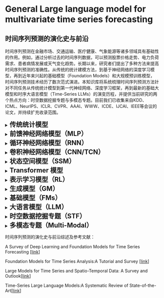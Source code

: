 # General Large language model for multivariate time series forecasting

## 时间序列预测的演化史与前沿
时间序列预测在金融市场、交通运输、医疗健康、气象能源等诸多领域具有基础性的作用。例如，通过分析过去的时间序列数据，可以预测股票价格走势、电力负荷需求、患者病情发展或天气变化趋势。长期以来，研究者们提出了多种方法来提高时间序列预测的准确性。从传统的统计建模方法，到基于神经网络的深度学习模型，再到近年来兴起的基础模型（Foundation Models）和大规模预训练模型，时间序列预测技术经历了数次范式演进。本知识库将系统梳理时间序列预测方法针对不同任务从传统统计模型到第一代神经网络、深度学习框架，再到最新的基础大模型和时序大语言模型（Time-Series LLMs）的演变历程，并提供当前研究的两个热点方向：时空数据挖掘专题与多模态专题。目前我们已收集来自KDD、ICML、NeurIPS、ICLR、CVPR、AAAI、WWW、ICDE、IJCAI、IEEE等会议的论文，并持续扩充收录范围。

<details><summary><h2 style="display: inline;"> 传统统计模型 </h2></summary>
传统统计模型主要依赖于统计模型和信号处理方法。这类方法注重利用时间序列的统计规律和结构特点，通过捕捉序列的自相关和季节周期性模式，能够在许多单变量或多变量预测场景下取得稳健的结果。典型的方法包括：季节-趋势分解（将序列分解为趋势、季节和残差成分）、滑动平均和指数平滑（如霍尔特-温特斯三重指数平滑）用于平滑和短期预测、以及各种自回归模型，例如VAR（向量自回归模型），ARIMA（自回归积分滑动平均模型）及其扩展形式SARIMA（季节性ARIMA）等。

预测与分类任务（Forecasting or Classification）
Date|Method|Type|Conference/Journal|Paper Title and Paper Interpretation|Code
-----|----|-----|-----|-----|-----

异常检测任务（Anomaly Detection）
Date|Method|Type|Conference/Journal|Paper Title and Paper Interpretation|Code
-----|----|-----|-----|-----|-----

时序插值与修复任务（Imputation/Recovery）
Date|Method|Type|Conference/Journal|Paper Title and Paper Interpretation|Code
-----|----|-----|-----|-----|-----

</details>

<details><summary><h2 style="display: inline;"> 前馈神经网络模型（MLP） </h2></summary>

预测与分类任务（Forecasting or Classification）
Date|Method|Type|Conference/Journal|Paper Title and Paper Interpretation|Code
-----|----|-----|-----|-----|-----

异常检测任务（Anomaly Detection）
Date|Method|Type|Conference/Journal|Paper Title and Paper Interpretation|Code
-----|----|-----|-----|-----|-----

时序插值与修复任务（Imputation/Recovery）
Date|Method|Type|Conference/Journal|Paper Title and Paper Interpretation|Code
-----|----|-----|-----|-----|-----

</details>

<details><summary><h2 style="display: inline;"> 循环神经网络模型（RNN）</h2></summary>
循环神经网络模型（RNN）通过隐藏状态的循环连接，可以将历史信息编码到隐藏状态中，从而在任意长的序列上累积记忆。典型的方法包括：长短期记忆网络（LSTM）和门控循环单元（GRU）等。

预测与分类任务（Forecasting or Classification）
Date|Method|Type|Conference/Journal|Paper Title and Paper Interpretation|Code
-----|----|-----|-----|-----|-----

异常检测任务（Anomaly Detection）
Date|Method|Type|Conference/Journal|Paper Title and Paper Interpretation|Code
-----|----|-----|-----|-----|-----

时序插值与修复任务（Imputation/Recovery）
Date|Method|Type|Conference/Journal|Paper Title and Paper Interpretation|Code
-----|----|-----|-----|-----|-----

</details>

<details><summary><h2 style="display: inline;"> 卷积神经网络模型（CNN/TCN） </h2></summary>
卷积神经网络模型（CNN/TCN）同样被用于时间序列建模。传统CNN通过滑动卷积核可以提取序列中的局部模式，一定程度上捕获短期依赖关系。而时间卷积网络（TCN）在CNN基础上引入因果卷积（保证卷积时刻不窥视未来信息）和扩张卷积（Dilated CNN，可扩展感受野以覆盖较长历史）以及残差连接，从而能够在无递归的情况下建模长期依赖。典型的方法包括：卷积神经网络（CNN）、时间卷积网络（TCN）等。

预测与分类任务（Forecasting or Classification）
Date|Method|Type|Conference/Journal|Paper Title and Paper Interpretation|Code
-----|----|-----|-----|-----|-----

异常检测任务（Anomaly Detection）
Date|Method|Type|Conference/Journal|Paper Title and Paper Interpretation|Code
-----|----|-----|-----|-----|-----

时序插值与修复任务（Imputation/Recovery）
Date|Method|Type|Conference/Journal|Paper Title and Paper Interpretation|Code
-----|----|-----|-----|-----|-----

</details>

<details><summary><h2 style="display: inline;"> 状态空间模型（SSM） </h2></summary>

预测与分类任务（Forecasting or Classification）
Date|Method|Type|Conference/Journal|Paper Title and Paper Interpretation|Code
-----|----|-----|-----|-----|-----

异常检测任务（Anomaly Detection）
Date|Method|Type|Conference/Journal|Paper Title and Paper Interpretation|Code
-----|----|-----|-----|-----|-----

时序插值与修复任务（Imputation/Recovery）
Date|Method|Type|Conference/Journal|Paper Title and Paper Interpretation|Code
-----|----|-----|-----|-----|-----

</details>

<details><summary><h2 style="display: inline;"> Transformer 模型 </h2></summary>
Transformer模型是一种完全基于注意力而摒弃循环结构的Seq2Seq架构。Transformer由多个编码和解码层堆叠而成，每一层主要包含自注意力（Self-Attention）和前馈网络两部分，并通过残差连接和归一化保证稳定训练。典型的方法包括：Informer、FEDformer、Autoformer等等

预测与分类任务（Forecasting or Classification）
Date|Method|Type|Conference/Journal|Paper Title and Paper Interpretation|Code
-----|----|-----|-----|-----|-----

异常检测任务（Anomaly Detection）
Date|Method|Type|Conference/Journal|Paper Title and Paper Interpretation|Code
-----|----|-----|-----|-----|-----

时序插值与修复任务（Imputation/Recovery）
Date|Method|Type|Conference/Journal|Paper Title and Paper Interpretation|Code
-----|----|-----|-----|-----|-----

</details>

<details><summary><h2 style="display: inline;"> 表示学习模型（RL） </h2></summary>

预测与分类任务（Forecasting or Classification）
Date|Method|Type|Conference/Journal|Paper Title and Paper Interpretation|Code
-----|----|-----|-----|-----|-----

异常检测任务（Anomaly Detection）
Date|Method|Type|Conference/Journal|Paper Title and Paper Interpretation|Code
-----|----|-----|-----|-----|-----

时序插值与修复任务（Imputation/Recovery）
Date|Method|Type|Conference/Journal|Paper Title and Paper Interpretation|Code
-----|----|-----|-----|-----|-----

</details>

<details><summary><h2 style="display: inline;"> 生成模型（GM） </h2></summary>

预测与分类任务（Forecasting or Classification）
Date|Method|Type|Conference/Journal|Paper Title and Paper Interpretation|Code
-----|----|-----|-----|-----|-----

异常检测任务（Anomaly Detection）
Date|Method|Type|Conference/Journal|Paper Title and Paper Interpretation|Code
-----|----|-----|-----|-----|-----

时序插值与修复任务（Imputation/Recovery）
Date|Method|Type|Conference/Journal|Paper Title and Paper Interpretation|Code
-----|----|-----|-----|-----|-----

</details>

<details><summary><h2 style="display: inline;"> 基础模型（FMs） </h2></summary>
基础模型通常指在海量数据上训练的、具有通用能力的大规模深度模型，例如NLP领域的GPT系列、BERT等语言模型，或CV领域的ViT、CLIP等视觉模型。其显著特点是在预训练阶段学到了广泛的特征表示和知识，可通过微调或提示学习等方式快速适配下游任务。时间序列基础模型（TSFMs）指专门面向时间序列数据训练的大模型。类似于NLP中的预训练语言模型，TSFMs旨在跨领域地学习通用的时序模式，从而可以一次训练服务于多种下游时序任务。理想情况下，TSFM经过大规模预训练后，能够掌握各种序列的共性模式，然后通过少量新数据微调或甚至直接零样本应用，在特定任务上取得优异表现。典型的主流方法包括：TimeGPT、TimeMoE、TimesFM等

预测与分类任务（Forecasting or Classification）
Date|Method|Type|Conference/Journal|Paper Title and Paper Interpretation|Code
-----|----|-----|-----|-----|-----

异常检测任务（Anomaly Detection）
Date|Method|Type|Conference/Journal|Paper Title and Paper Interpretation|Code
-----|----|-----|-----|-----|-----

时序插值与修复任务（Imputation/Recovery）
Date|Method|Type|Conference/Journal|Paper Title and Paper Interpretation|Code
-----|----|-----|-----|-----|-----

</details>

<details><summary><h2 style="display: inline;"> 大语言模型（LLM） </h2></summary>
当前在“时间序列大模型”方向，大致有两类研究思路：其一是面向特定领域的大规模预训练模型，其二是将通用大语言模型（LLM）适配到时间序列任务。第一类包括一些领域时间序列基础模型的探索。第二类思路是将已有的大语言模型用于时间序列分析。其中一种方法是提示学习（Prompting）：即将时间序列数据转化为一定格式的文本或离散符号串，作为提示输入通用LLM，让其完成续写或分类任务。另一类方法是微调大语言模型用于时序任务。典型的主流方法包括：Time-LLM、AnomalyLLM等。

预测与分类任务（Forecasting or Classification
Date|Method|Type|Conference/Journal|Paper Title and Paper Interpretation|Code
-----|----|-----|-----|-----|-----

异常检测任务（Anomaly Detection）
Date|Method|Type|Conference/Journal|Paper Title and Paper Interpretation|Code
-----|----|-----|-----|-----|-----
| 01-24 | [AnomalyLLM](https://arxiv.org/pdf/2401.15123) | | ![multivariate time series forecasting](https://img.shields.io/badge/-Multivariate-red)异常检测|IJCAI 2024|Large Language Model Guided Knowledge Distillation for Time Series Anomaly Detection| None |

时序插值与修复任务（Imputation/Recovery）
Date|Method|Type|Conference/Journal|Paper Title and Paper Interpretation|Code
-----|----|-----|-----|-----|-----

</details>

<details><summary><h2 style="display: inline;"> 时空数据挖掘专题（STF） </h2></summary>
现实世界的许多时间序列数据带有空间或拓扑结构信息，例如交通流量数据依赖于道路网络拓扑、疫情数据涉及地区之间的传播关系、气象数据有地理空间相关性等。这催生了时空数据挖掘领域的方法研究，即同时建模时间和空间两个维度的依赖关系。图神经网络（GNN）作为近年兴起的处理图结构数据的深度学习模型，被广泛应用于时空预测问题。通过构造节点表示时序变量、边表示变量间关系的时空图，可以将时间序列预测转化为图上的信号演进建模。GNN善于刻画空间上的相关性（如邻近区域流量的关联），而时间维度的依赖则常通过与RNN、CNN或Transformer等时间模型相结合来处理。典型的主流方法包括：DCRNN、Graph WaveNet等。

预测与分类任务（Forecasting or Classification）
Date|Method|Type|Conference/Journal|Paper Title and Paper Interpretation|Code
-----|----|-----|-----|-----|-----

异常检测任务（Anomaly Detection）
Date|Method|Type|Conference/Journal|Paper Title and Paper Interpretation|Code
-----|----|-----|-----|-----|-----

时序插值与修复任务（Imputation/Recovery）
Date|Method|Type|Conference/Journal|Paper Title and Paper Interpretation|Code
-----|----|-----|-----|-----|-----

</details>

<details><summary><h2 style="display: inline;"> 多模态专题（Multi-Modal） </h2></summary>

预测与分类任务（Forecasting or Classification）
Date|Method|Type|Conference/Journal|Paper Title and Paper Interpretation|Code
-----|----|-----|-----|-----|-----

异常检测任务（Anomaly Detection）
Date|Method|Type|Conference/Journal|Paper Title and Paper Interpretation|Code
-----|----|-----|-----|-----|-----

时序插值与修复任务（Imputation/Recovery）
Date|Method|Type|Conference/Journal|Paper Title and Paper Interpretation|Code
-----|----|-----|-----|-----|-----

</details>

时间序列预测的演化史与前沿综述及参考文献：

A Survey of Deep Learning and Foundation Models for Time Series Forecasting [[link](https://doi.org/10.1145/nnnnnnn.nnnnnnn)]

Foundation Models for Time Series Analysis:A Tutorial and Survey [[link](https://doi.org/10.1145/3637528.3671451)]

Large Models for Time Series and Spatio-Temporal Data: A Survey and Outlook[[link](https://arxiv.org/abs/2310.10196)]

Time-Series Large Language Models:A Systematic Review of State-of-the-Art[[link](https://ieeexplore.ieee.org/iel8/6287639/6514899/10856008.pdf)]
